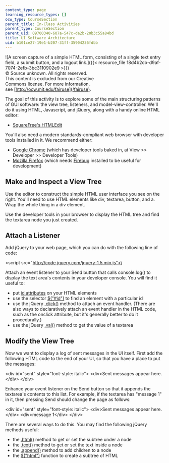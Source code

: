 ```yaml
---
content_type: page
learning_resource_types: []
ocw_type: CourseSection
parent_title: In-Class Activities
parent_type: CourseSection
parent_uid: 09700340-607a-547c-da2b-20b3c55a84bd
title: UI Software Architecture
uid: b101ce27-19e1-b207-31ff-35904236fdbb
---
```


![A screen capture of a simple HTML form, consisting of a single text entry field, a submit button, and a logout link.]({{< resource_file 18d4b2cb-d9af-7074-2efb-3bc3110902e9 >}})  
© Source unknown. All rights reserved.  
This content is excluded from our Creative  
Commons license. For more information,  
see [http://ocw.mit.edu/fairuse](/fairuse).

The goal of this activity is to explore some of the main structuring patterns of GUI software: the view tree, listeners, and model-view-controller. We'll do it using HTML, Javascript, and jQuery, along with a handy online HTML editor:

*   [SquareFree's HTMLEdit](http://htmledit.squarefree.com/)

You'll also need a modern standards-compliant web browser with developer tools installed in it. We recommend either:

*   [Google Chrome](http://www.google.com/chrome) (which has developer tools baked in, at View >> Developer >> Developer Tools)
*   [Mozilla Firefox](http://getfirefox.com) (which needs [Firebug](http://getfirebug.com) installed to be useful for development)

Make and Inspect a View Tree
----------------------------

Use the editor to construct the simple HTML user interface you see on the right. You'll need to use HTML elements like div, textarea, button, and a. Wrap the whole thing in a div element.

Use the developer tools in your browser to display the HTML tree and find the textarea node you just created.

Attach a Listener
-----------------

Add jQuery to your web page, which you can do with the following line of code:

\<script src="http://code.jquery.com/jquery-1.5.min.js">\</script>

Attach an event listener to your Send button that calls console.log() to display the text area's contents in your developer console. You will find it useful to:

*   put [id attributes](http://www.w3.org/TR/html401/struct/global.html#h-7.5.2) on your HTML elements
*   use the selector [$("#id")](http://api.jquery.com/id-selector/) to find an element with a particular id
*   use the jQuery [.click()](http://api.jquery.com/click/) method to attach an event handler. (There are also ways to declaratively attach an event handler in the HTML code, such as the onclick attribute, but it's generally better to do it procedurally.)
*   use the jQuery [.val()](http://api.jquery.com/val/) method to get the value of a textarea

Modify the View Tree
--------------------

Now we want to display a log of sent messages in the UI itself. First add the following HTML code to the end of your UI, so that you have a place to put the messages:

\<div id="sent" style="font-style: italic">
    \<div>Sent messages appear here.\</div>
\</div>

Enhance your event listener on the Send button so that it appends the textarea's contents to this list. For example, if the textarea has "message 1" in it, then pressing Send should change the page as follows:

\<div id="sent" style="font-style: italic">
    \<div>Sent messages appear here.\</div>
    \<div>message 1\</div>
\</div>

There are several ways to do this. You may find the following jQuery methods useful:

*   the [.html()](http://api.jquery.com/html/) method to get or set the subtree under a node
*   the [.text()](http://api.jquery.com/text/) method to get or set the text inside a node
*   the [.append()](http://api.jquery.com/append/) method to add children to a node
*   the [$("html")](http://api.jquery.com/jQuery/#jQuery2) function to create a subtree of HTML
